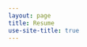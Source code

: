 ```yaml
---
layout: page
title: Resume
use-site-title: true
---
```


<div id="pdf" style="height: 800px;"></div>
<script src="/js/pdfobject.min.js"></script>
<script>
PDFObject.embed("https://hal.science/hal-04073770/file/DDSP_Piano_JAES_final.pdf", "#pdf");
</script>
